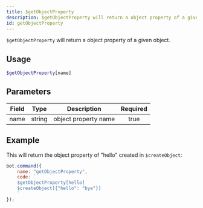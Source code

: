 ```yaml
---
title: $getObjectProperty
description: $getObjectProperty will return a object property of a given object.
id: getObjectProperty
---
```


`$getObjectProperty` will return a object property of a given object.

## Usage

```php
$getObjectProperty[name]
```

## Parameters

| Field | Type   | Description          | Required |
|-------|--------|----------------------|:--------:|
| name  | string | object property name |   true   |

## Example

This will return the object property of "hello" created in `$createObject`:

```javascript
bot.command({
    name: "getObjectProperty",
    code: `
    $getObjectProperty[hello]
    $createObject[{"hello": "bye"}]
    `
});
```